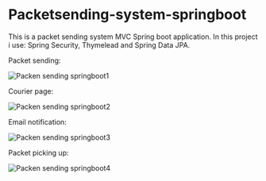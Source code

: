 # Packetsending-system-springboot

This is a packet sending system MVC Spring boot application.
In this project i use: Spring Security, Thymelead and Spring Data JPA.


Packet sending:


![Packen sending springboot1](https://github.com/jano9415/Packetsending-system-springboot/assets/87268161/80d30afb-70a7-4e22-ac17-a16bb2e1452b)


Courier page:


![Packen sending springboot2](https://github.com/jano9415/Packetsending-system-springboot/assets/87268161/43e3af90-975d-4d13-b7af-eaea20c054a4)



Email notification:


![Packen sending springboot3](https://github.com/jano9415/Packetsending-system-springboot/assets/87268161/1d583496-495a-4512-8adf-9d56e1c5e330)



Packet picking up:


![Packen sending springboot4](https://github.com/jano9415/Packetsending-system-springboot/assets/87268161/30f6f41c-e53a-49fe-a74c-a31d73a97b48)
